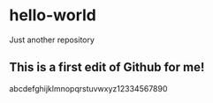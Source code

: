# hello-world
Just another repository

## This is a first edit of Github for me!
abcdefghijklmnopqrstuvwxyz12334567890
